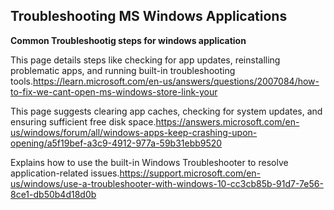 ## Troubleshooting MS Windows Applications

**Common Troubleshootig steps for windows application**

This page details steps like checking for app updates, reinstalling problematic apps, and running built-in troubleshooting tools.https://learn.microsoft.com/en-us/answers/questions/2007084/how-to-fix-we-cant-open-ms-windows-store-link-your

This page suggests clearing app caches, checking for system updates, and ensuring sufficient free disk space.https://answers.microsoft.com/en-us/windows/forum/all/windows-apps-keep-crashing-upon-opening/a5f19bef-a3c9-4912-977a-59b31ebb9520

Explains how to use the built-in Windows Troubleshooter to resolve application-related issues.https://support.microsoft.com/en-us/windows/use-a-troubleshooter-with-windows-10-cc3cb85b-91d7-7e56-8ce1-db50b4d18d0b
